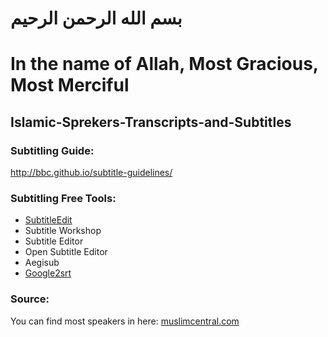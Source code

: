 
# بسم الله الرحمن الرحيم

# In the name of Allah, Most Gracious, Most Merciful

## Islamic-Sprekers-Transcripts-and-Subtitles

### Subtitling Guide: 

http://bbc.github.io/subtitle-guidelines/

### Subtitling Free Tools:
* [SubtitleEdit](https://github.com/SubtitleEdit)
* Subtitle Workshop
* Subtitle Editor
* Open Subtitle Editor
* Aegisub
* [Google2srt](http://google2srt.sourceforge.net/en/)

### Source:
You can find most speakers in here: <a href="muslimcentral.com">muslimcentral.com</a>

